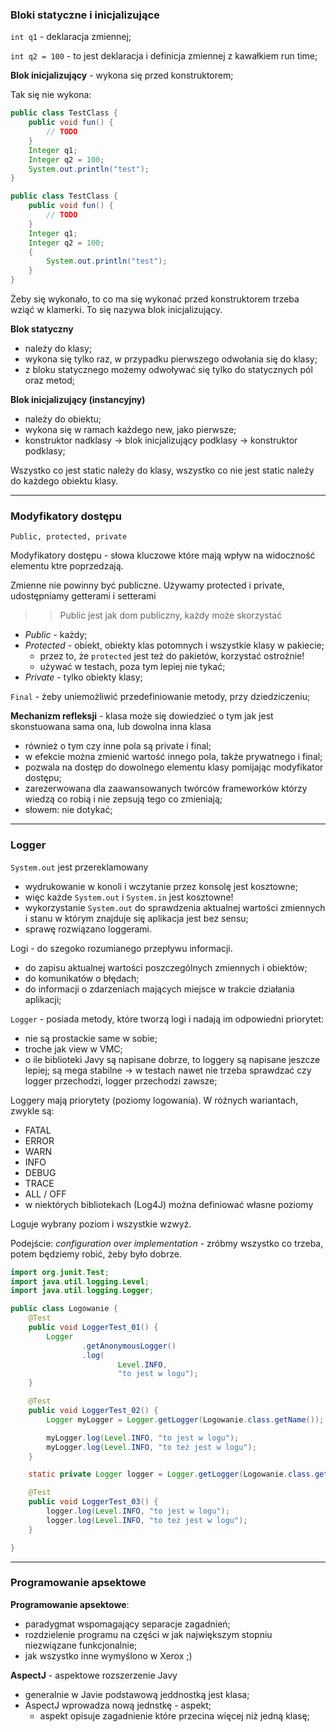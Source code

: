 ### Bloki statyczne i inicjalizujące

`int q1` - deklaracja zmiennej;

`int q2 = 100` - to jest deklaracja i definicja zmiennej z kawałkiem run time;


**Blok inicjalizujący** - wykona się przed konstruktorem;

Tak się nie wykona:
```JAVA
public class TestClass {
    public void fun() {
        // TODO
    }
    Integer q1;
    Integer q2 = 100;
    System.out.println("test");
}
```

```JAVA
public class TestClass {
    public void fun() {
        // TODO
    }
    Integer q1;
    Integer q2 = 100;
    {
        System.out.println("test");
    }
}
```
Żeby się wykonało, to co ma się wykonać przed konstruktorem trzeba wziąć w klamerki. To się nazywa blok inicjalizujący.

**Blok statyczny**
- należy do klasy;
- wykona się tylko raz, w przypadku pierwszego odwołania się do klasy;
- z bloku statycznego możemy odwoływać się tylko do statycznych pól oraz metod;

**Blok inicjalizujący (instancyjny)**
- należy do obiektu;
- wykona się w ramach każdego new, jako pierwsze;
- konstruktor nadklasy -> blok inicjalizujący podklasy -> konstruktor podklasy;

Wszystko co jest static należy do klasy, wszystko co nie jest static należy do każdego obiektu klasy.

---

### Modyfikatory dostępu

`Public, protected, private`

Modyfikatory dostępu - słowa kluczowe które mają wpływ na widoczność elementu ktre poprzedzają.

Zmienne nie powinny być publiczne. Używamy protected i private, udostępniamy getterami i setterami

>> Public jest jak dom publiczny, każdy może skorzystać

- _Public_ - każdy;
- _Protected_ - obiekt, obiekty klas potomnych i wszystkie klasy w pakiecie;
    - przez to, że `protected` jest też do pakietów, korzystać ostrożnie!
    - używać w testach, poza tym lepiej nie tykać;
- _Private_ - tylko obiekty klasy;

`Final` - żeby uniemożliwić przedefiniowanie metody, przy dziedziczeniu;

**Mechanizm refleksji** - klasa może się dowiedzieć o tym jak jest skonstuowana sama ona, lub dowolna inna klasa
- również o tym czy inne pola są private i final;
- w efekcie można zmienić wartość innego pola, także prywatnego i final;
- pozwala na dostęp do dowolnego elementu klasy pomijając modyfikator dostępu;
- zarezerwowana dla zaawansowanych twórców frameworków którzy wiedzą co robią i nie zepsują tego co zmieniają;
- słowem: nie dotykać;

---

### Logger

`System.out` jest przereklamowany
- wydrukowanie w konoli i wczytanie przez konsolę jest kosztowne;
- więc każde `System.out` i `System.in` jest kosztowne!
- wykorzystanie `System.out` do sprawdzenia aktualnej wartości zmiennych i stanu w którym znajduje się aplikacja jest bez sensu;
- sprawę rozwiązano loggerami.

Logi - do szegoko rozumianego przepływu informacji.
- do zapisu aktualnej wartości poszczególnych zmiennych i obiektów;
- do komunikatów o błędach;
- do informacji o zdarzeniach mających miejsce w trakcie działania aplikacji;

`Logger` - posiada metody, które tworzą logi i nadają im odpowiedni priorytet:
- nie są prostackie same w sobie;
- troche jak view w VMC;
- o ile biblioteki Javy są napisane dobrze, to loggery są napisane jeszcze lepiej; są mega stabilne -> w testach nawet nie trzeba sprawdzać czy logger przechodzi, logger przechodzi zawsze;

Loggery mają priorytety (poziomy logowania). W różnych wariantach, zwykle są:
- FATAL
- ERROR
- WARN
- INFO
- DEBUG
- TRACE
- ALL / OFF
- w niektórych bibliotekach (Log4J) można definiować własne poziomy

Loguje wybrany poziom i wszystkie wzwyż.

Podejście: _configuration over implementation_ - zróbmy wszystko co trzeba, potem będziemy robić, żeby było dobrze.

```JAVA
import org.junit.Test;
import java.util.logging.Level;
import java.util.logging.Logger;

public class Logowanie {
    @Test
    public void LoggerTest_01() {
        Logger
                .getAnonymousLogger()
                .log(
                        Level.INFO,
                        "to jest w logu");
    }

    @Test
    public void LoggerTest_02() {
        Logger myLogger = Logger.getLogger(Logowanie.class.getName());

        myLogger.log(Level.INFO, "to jest w logu");
        myLogger.log(Level.INFO, "to też jest w logu");
    }

    static private Logger logger = Logger.getLogger(Logowanie.class.getName());

    @Test
    public void LoggerTest_03() {
        logger.log(Level.INFO, "to jest w logu");
        logger.log(Level.INFO, "to też jest w logu");
    }

}
```

---

### Programowanie apsektowe

**Programowanie apsektowe**:
- paradygmat wspomagający separacje zagadnień;
- rozdzielenie programu na części w jak największym stopniu niezwiązane funkcjonalnie;
- jak wszystko inne wymyślono w Xerox ;)

**AspectJ** - aspektowe rozszerzenie Javy
- generalnie w Javie podstawową jeddnostką jest klasa;
- AspectJ wprowadza nową jednstkę - aspekt;
    - aspekt opisuje zagadnienie które przecina więcej niż jedną klasę;

